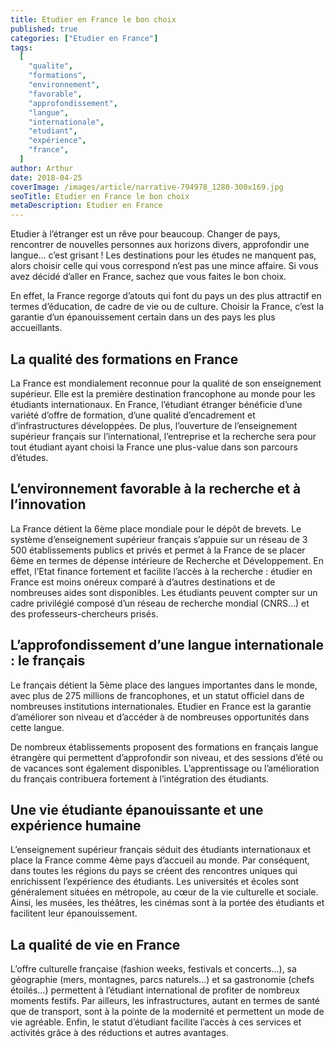 ```yaml
---
title: Etudier en France le bon choix
published: true
categories: ["Etudier en France"]
tags:
  [
    "qualite",
    "formations",
    "environnement",
    "favorable",
    "approfondissement",
    "langue",
    "internationale",
    "etudiant",
    "expérience",
    "france",
  ]
author: Arthur
date: 2018-04-25
coverImage: /images/article/narrative-794978_1280-300x169.jpg
seoTitle: Etudier en France le bon choix
metaDescription: Etudier en France
---
```


Etudier à l’étranger est un rêve pour beaucoup. Changer de pays, rencontrer de nouvelles personnes aux horizons divers, approfondir une langue… c’est grisant ! Les destinations pour les études ne manquent pas, alors choisir celle qui vous correspond n’est pas une mince affaire. Si vous avez décidé d’aller en France, sachez que vous faites le bon choix.

En effet, la France regorge d’atouts qui font du pays un des plus attractif en termes d’éducation, de cadre de vie ou de culture. Choisir la France, c’est la garantie d’un épanouissement certain dans un des pays les plus accueillants.

## La qualité des formations en France

La France est mondialement reconnue pour la qualité de son enseignement supérieur. Elle est la première destination francophone au monde pour les étudiants internationaux. En France, l’étudiant étranger bénéficie d’une variété d’offre de formation, d’une qualité d’encadrement et d’infrastructures développées. De plus, l’ouverture de l’enseignement supérieur français sur l’international, l’entreprise et la recherche sera pour tout étudiant ayant choisi la France une plus-value dans son parcours d’études.

## L’environnement favorable à la recherche et à l’innovation

La France détient la 6ème place mondiale pour le dépôt de brevets. Le système d’enseignement supérieur français s’appuie sur un réseau de 3 500 établissements publics et privés et permet à la France de se placer 6ème en termes de dépense intérieure de Recherche et Développement. En effet, l’Etat finance fortement et facilite l’accès à la recherche : étudier en France est moins onéreux comparé à d’autres destinations et de nombreuses aides sont disponibles. Les étudiants peuvent compter sur un cadre privilégié composé d’un réseau de recherche mondial (CNRS…) et des professeurs-chercheurs prisés.

## L’approfondissement d’une langue internationale : le français

Le français détient la 5ème place des langues importantes dans le monde, avec plus de 275 millions de francophones, et un statut officiel dans de nombreuses institutions internationales. Etudier en France est la garantie d’améliorer son niveau et d’accéder à de nombreuses opportunités dans cette langue.

De nombreux établissements proposent des formations en français langue étrangère qui permettent d’approfondir son niveau, et des sessions d’été ou de vacances sont également disponibles. L’apprentissage ou l’amélioration du français contribuera fortement à l’intégration des étudiants.

## Une vie étudiante épanouissante et une expérience humaine

L’enseignement supérieur français séduit des étudiants internationaux et place la France comme 4ème pays d’accueil au monde. Par conséquent, dans toutes les régions du pays se créent des rencontres uniques qui enrichissent l’expérience des étudiants. Les universités et écoles sont généralement situées en métropole, au cœur de la vie culturelle et sociale. Ainsi, les musées, les théâtres, les cinémas sont à la portée des étudiants et facilitent leur épanouissement.

## La qualité de vie en France

L’offre culturelle française (fashion weeks, festivals et concerts…), sa géographie (mers, montagnes, parcs naturels…) et sa gastronomie (chefs étoilés…) permettent à l’étudiant international de profiter de nombreux moments festifs. Par ailleurs, les infrastructures, autant en termes de santé que de transport, sont à la pointe de la modernité et permettent un mode de vie agréable. Enfin, le statut d’étudiant facilite l’accès à ces services et activités grâce à des réductions et autres avantages.
